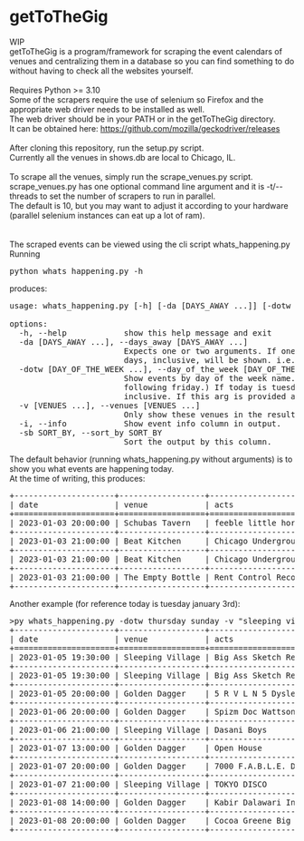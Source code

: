 # getToTheGig
WIP<br>
getToTheGig is a program/framework for scraping the event calendars of venues and centralizing them in a database 
so you can find something to do without having to check all the websites yourself.<br>
<br>
Requires Python >= 3.10<br>
Some of the scrapers require the use of selenium so Firefox and the appropriate web driver needs to be installed as well.<br>
The web driver should be in your PATH or in the getToTheGig directory.<br>
It can be obtained here: https://github.com/mozilla/geckodriver/releases <br>
<br>
After cloning this repository, run the setup.py script.<br>
Currently all the venues in shows.db are local to Chicago, IL.<br>
<br>
To scrape all the venues, simply run the scrape_venues.py script.<br>
scrape_venues.py has one optional command line argument and it is -t/--threads to set the number of scrapers to run in parallel.<br>
The default is 10, but you may want to adjust it according to your hardware (parallel selenium instances can eat up a lot of ram).<br>
<br>
<br>
The scraped events can be viewed using the cli script whats_happening.py<br>
Running <pre>python whats_happening.py -h</pre> produces:
<pre>
usage: whats_happening.py [-h] [-da [DAYS_AWAY ...]] [-dotw [DAY_OF_THE_WEEK ...]] [-v [VENUES ...]] [-i] [-sb SORT_BY]

options:
  -h, --help            show this help message and exit
  -da [DAYS_AWAY ...], --days_away [DAYS_AWAY ...]
                        Expects one or two arguments. If one argument is passed, only events that many days away will be shown. If two arguments are passed, events within those many
                        days, inclusive, will be shown. i.e. "-da 0 7" will show events between today and 7 days from now.
  -dotw [DAY_OF_THE_WEEK ...], --day_of_the_week [DAY_OF_THE_WEEK ...]
                        Show events by day of the week name. i.e. "-dotw friday" will show events for the upcoming friday. (If the current day is friday, it will show events for the
                        following friday.) If today is tuesday and "-dotw friday thursday" is used, the results will events between friday and the thursday after this friday,
                        inclusive. If this arg is provided alongside -da/--days_away, -da/--days_away will be ignored.
  -v [VENUES ...], --venues [VENUES ...]
                        Only show these venues in the results. Any venue names with spaces in it must be enclosed in quotes.
  -i, --info            Show event info column in output.
  -sb SORT_BY, --sort_by SORT_BY
                        Sort the output by this column.
</pre>
The default behavior (running whats_happening.py without arguments) is to show you what events are happening today.<br>
At the time of writing, this produces:
<pre>
+---------------------+------------------+-----------------------------------------+---------+-----------------------------------------------------------------------------------------+
| date                | venue            | acts                                    | price   | event_link                                                                              |
+=====================+==================+=========================================+=========+=========================================================================================+
| 2023-01-03 20:00:00 | Schubas Tavern   | feeble little horse Merce Lemon Hemlock | $13.00  | https://lh-st.com/shows/01-03-2023-feeble-little-horse/                                 |
+---------------------+------------------+-----------------------------------------+---------+-----------------------------------------------------------------------------------------+
| 2023-01-03 21:00:00 | Beat Kitchen     | Chicago Underground Comedy              | $10.00  | https://www.beatkitchen.com/event-details/11734315/chicago-underground-comedy           |
+---------------------+------------------+-----------------------------------------+---------+-----------------------------------------------------------------------------------------+
| 2023-01-03 21:00:00 | Beat Kitchen     | Chicago Underground Comedy              | $10.00  | https://www.beatkitchen.com/event-details/11734315/chicago-underground-comedy-canceled- |
+---------------------+------------------+-----------------------------------------+---------+-----------------------------------------------------------------------------------------+
| 2023-01-03 21:00:00 | The Empty Bottle | Rent Control Records DJ Set             | Free    | https://eventbrite.com/e/501065669907                                                   |
+---------------------+------------------+-----------------------------------------+---------+-----------------------------------------------------------------------------------------+
</pre>
Another example (for reference today is tuesday january 3rd):
<pre>
>py whats_happening.py -dotw thursday sunday -v "sleeping village" "golden dagger"
+---------------------+------------------+-----------------------------------------------------+------------------------+--------------------------------------------------------------------------------------------------+
| date                | venue            | acts                                                | price                  | event_link                                                                                       |
+=====================+==================+=====================================================+========================+==================================================================================================+
| 2023-01-05 19:30:00 | Sleeping Village | Big Ass Sketch Revue                                | ADV $10 / DOS $15      | https://sleeping-village.com/event/big-ass-sketch-revue/                                         |
+---------------------+------------------+-----------------------------------------------------+------------------------+--------------------------------------------------------------------------------------------------+
| 2023-01-05 19:30:00 | Sleeping Village | Big Ass Sketch Revue                                | ADV $10 / DOS $15      | https://sleeping-village.com/event/big-ass-sketch-revue/sleeping-village/chicago-illinois/       |
+---------------------+------------------+-----------------------------------------------------+------------------------+--------------------------------------------------------------------------------------------------+
| 2023-01-05 20:00:00 | Golden Dagger    | 5 R V L N 5 Dyslexicon The Feral Ghosts             | $10.00                 | https://goldendagger.com/event-detail/12734635/5-r-v-l-n-5-dyslexicon-the-feral-ghosts           |
+---------------------+------------------+-----------------------------------------------------+------------------------+--------------------------------------------------------------------------------------------------+
| 2023-01-06 20:00:00 | Golden Dagger    | Spizm Doc Wattson Greenlights Music                 | $10.00                 | https://goldendagger.com/event-detail/12685965/spizm-doc-wattson-greenlights-music               |
+---------------------+------------------+-----------------------------------------------------+------------------------+--------------------------------------------------------------------------------------------------+
| 2023-01-06 21:00:00 | Sleeping Village | Dasani Boys                                         | $Main Bar - Free Event | https://sleeping-village.com/event/dasani-boys/                                                  |
+---------------------+------------------+-----------------------------------------------------+------------------------+--------------------------------------------------------------------------------------------------+
| 2023-01-07 13:00:00 | Golden Dagger    | Open House                                          | $0.00                  | https://goldendagger.com/event-detail/12490245/open-house-open-decks                             |
+---------------------+------------------+-----------------------------------------------------+------------------------+--------------------------------------------------------------------------------------------------+
| 2023-01-07 20:00:00 | Golden Dagger    | 7000 F.A.B.L.E. Deezyy                              | $13.00                 | https://goldendagger.com/event-detail/12745585/7000-f-a-b-l-e-deezyy                             |
+---------------------+------------------+-----------------------------------------------------+------------------------+--------------------------------------------------------------------------------------------------+
| 2023-01-07 21:00:00 | Sleeping Village | TOKYO DISCO                                         | $Main Bar - Free Event | https://sleeping-village.com/event/tokyo-disco-4/                                                |
+---------------------+------------------+-----------------------------------------------------+------------------------+--------------------------------------------------------------------------------------------------+
| 2023-01-08 14:00:00 | Golden Dagger    | Kabir Dalawari IndigoesBlue                         | $10.00                 | https://goldendagger.com/event-detail/12738885/kabir-dalawari-indigoesblue                       |
+---------------------+------------------+-----------------------------------------------------+------------------------+--------------------------------------------------------------------------------------------------+
| 2023-01-08 20:00:00 | Golden Dagger    | Cocoa Greene Big Gidz & Meghavahana Will Wisniewski | $10.00                 | https://goldendagger.com/event-detail/12738875/cocoa-greene-big-gidz-meghavahana-will-wisniewski |
+---------------------+------------------+-----------------------------------------------------+------------------------+--------------------------------------------------------------------------------------------------+
</pre>
